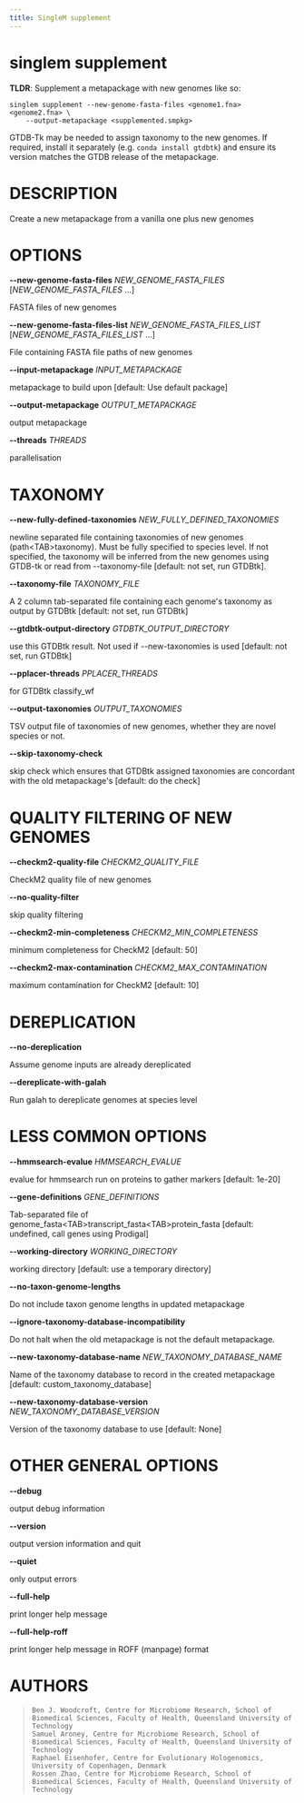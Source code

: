 ```yaml
---
title: SingleM supplement
---
```

# singlem supplement

**TLDR**: Supplement a metapackage with new genomes like so:
```
singlem supplement --new-genome-fasta-files <genome1.fna> <genome2.fna> \
    --output-metapackage <supplemented.smpkg>
```
GTDB-Tk may be needed to assign taxonomy to the new genomes. If required, install it separately (e.g. `conda install gtdbtk`) and ensure its version matches the GTDB release of the metapackage.

# DESCRIPTION

Create a new metapackage from a vanilla one plus new genomes

# OPTIONS

**\--new-genome-fasta-files** *NEW_GENOME_FASTA_FILES* [*NEW_GENOME_FASTA_FILES* \...]

  FASTA files of new genomes

**\--new-genome-fasta-files-list** *NEW_GENOME_FASTA_FILES_LIST* [*NEW_GENOME_FASTA_FILES_LIST* \...]

  File containing FASTA file paths of new genomes

**\--input-metapackage** *INPUT_METAPACKAGE*

  metapackage to build upon [default: Use default package]

**\--output-metapackage** *OUTPUT_METAPACKAGE*

  output metapackage

**\--threads** *THREADS*

  parallelisation

# TAXONOMY

**\--new-fully-defined-taxonomies** *NEW_FULLY_DEFINED_TAXONOMIES*

  newline separated file containing taxonomies of new genomes
    (path\<TAB\>taxonomy). Must be fully specified to species level. If
    not specified, the taxonomy will be inferred from the new genomes
    using GTDB-tk or read from \--taxonomy-file [default: not set, run
    GTDBtk].

**\--taxonomy-file** *TAXONOMY_FILE*

  A 2 column tab-separated file containing each genome\'s taxonomy as
    output by GTDBtk [default: not set, run GTDBtk]

**\--gtdbtk-output-directory** *GTDBTK_OUTPUT_DIRECTORY*

  use this GTDBtk result. Not used if \--new-taxonomies is used
    [default: not set, run GTDBtk]

**\--pplacer-threads** *PPLACER_THREADS*

  for GTDBtk classify_wf

**\--output-taxonomies** *OUTPUT_TAXONOMIES*

  TSV output file of taxonomies of new genomes, whether they are novel
    species or not.

**\--skip-taxonomy-check**

  skip check which ensures that GTDBtk assigned taxonomies are
    concordant with the old metapackage\'s [default: do the check]

# QUALITY FILTERING OF NEW GENOMES

**\--checkm2-quality-file** *CHECKM2_QUALITY_FILE*

  CheckM2 quality file of new genomes

**\--no-quality-filter**

  skip quality filtering

**\--checkm2-min-completeness** *CHECKM2_MIN_COMPLETENESS*

  minimum completeness for CheckM2 [default: 50]

**\--checkm2-max-contamination** *CHECKM2_MAX_CONTAMINATION*

  maximum contamination for CheckM2 [default: 10]

# DEREPLICATION

**\--no-dereplication**

  Assume genome inputs are already dereplicated

**\--dereplicate-with-galah**

  Run galah to dereplicate genomes at species level

# LESS COMMON OPTIONS

**\--hmmsearch-evalue** *HMMSEARCH_EVALUE*

  evalue for hmmsearch run on proteins to gather markers [default:
    1e-20]

**\--gene-definitions** *GENE_DEFINITIONS*

  Tab-separated file of
    genome_fasta\<TAB\>transcript_fasta\<TAB\>protein_fasta [default:
    undefined, call genes using Prodigal]

**\--working-directory** *WORKING_DIRECTORY*

  working directory [default: use a temporary directory]

**\--no-taxon-genome-lengths**

  Do not include taxon genome lengths in updated metapackage

**\--ignore-taxonomy-database-incompatibility**

  Do not halt when the old metapackage is not the default metapackage.

**\--new-taxonomy-database-name** *NEW_TAXONOMY_DATABASE_NAME*

  Name of the taxonomy database to record in the created metapackage
    [default: custom_taxonomy_database]

**\--new-taxonomy-database-version** *NEW_TAXONOMY_DATABASE_VERSION*

  Version of the taxonomy database to use [default: None]

# OTHER GENERAL OPTIONS

**\--debug**

  output debug information

**\--version**

  output version information and quit

**\--quiet**

  only output errors

**\--full-help**

  print longer help message

**\--full-help-roff**

  print longer help message in ROFF (manpage) format

# AUTHORS

>     Ben J. Woodcroft, Centre for Microbiome Research, School of Biomedical Sciences, Faculty of Health, Queensland University of Technology
>     Samuel Aroney, Centre for Microbiome Research, School of Biomedical Sciences, Faculty of Health, Queensland University of Technology
>     Raphael Eisenhofer, Centre for Evolutionary Hologenomics, University of Copenhagen, Denmark
>     Rossen Zhao, Centre for Microbiome Research, School of Biomedical Sciences, Faculty of Health, Queensland University of Technology
